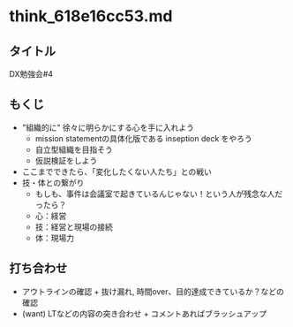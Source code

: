 # think_618e16cc53.md
## タイトル
DX勉強会#4

## もくじ
- "組織的に" 徐々に明らかにする心を手に入れよう
  - mission statementの具体化版である inseption deck をやろう
  - 自立型組織を目指そう
  - 仮説検証をしよう
- ここまでできたら、「変化したくない人たち」との戦い
- 技・体との繋がり
  - もしも、事件は会議室で起きているんじゃない！という人が残念な人だったら？
  - 心：経営
  - 技：経営と現場の接続
  - 体：現場力

## 打ち合わせ
- アウトラインの確認 + 抜け漏れ, 時間over、目的達成できているか？などの確認
- (want) LTなどの内容の突き合わせ + コメントあればブラッシュアップ